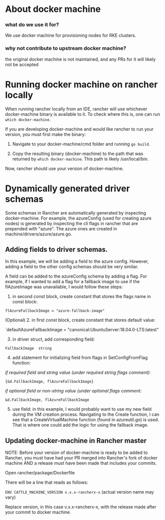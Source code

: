 # About docker machine

### what do we use it for?

We use docker machine for provisioning nodes for RKE clusters.

### why not contribute to upstream docker machine?

the original docker machine is not maintained, and any PRs for it will likely not be accepted

# Running docker machine on rancher locally

When running rancher locally from an IDE, rancher will use whichever docker-machine binary is available to it.
To check where this is, one can run `which docker-machine`.

If you are developing docker-machine and would like rancher to run your version, you must first make the binary:

1. Navigate to your docker-machine/cmd folder and running `go build`.

2. Copy the resulting binary (docker-machine) to the path that was returned by `which docker-machine`. This path is likely /usr/local/bin.

Now, rancher should use your version of docker-machine.

# Dynamically generated driver schemas

Some schemas in Rancher are automatically generated by inspecting docker-machine. For example, the azureConfig (used for creating azure nodes) is generated by inspecting the cli flags in rancher that are prepended with "azure". The azure ones are created in machine/drivers/azure/azure.go.

## Adding fields to driver schemas.

In this example, we will be adding a field to the azure config. However, adding a field to the other config schemas should be very similar.

A field can be added to the azureConfig schema by adding a flag. For example, if I wanted to add a flag for a fallback image to use if the flAzureImage was unavailable, I would follow these steps:
1. in second const block, create constant that stores the flags name in const block:

`flAzureFallbackImage = "azure-fallback-image"`

(Optional) 2. in first const block, create constant that stores default value:

`defaultAzureFallbackImage = "canonical:UbuntuServer:18.04.0-LTS:latest"

3. in driver struct, add corresponding field:

`FallbackImage  string`

4. add statement for initializing field from flags in SetConfigFromFlag function:

_if required field and string value (under required string flags comment):_

`{&d.FallbackImage, flAzureFallbackImage}`

_if optional field or non-string value (under optional flags comment:_

`&d.FallbackImage, flAzureFallbackImage`

5. use field:
in this example, I would probably want to use my new field during the VM creation process. Navigating to the Create function, I can see that a CreateVirtualMachine function (found in azureutil.go) is used. That is where one could add the logic for using the fallback image.


## Updating docker-machine in Rancher master

NOTE: Before your version of docker-machine is ready to be added to Rancher, you must have had your PR merged into Rancher's fork of docker machine AND a release must have been made that includes your commits.

Open rancher/package/Dockerfile

There will be a line that reads as follows:

`ENV CATTLE_MACHINE_VERSION v.x.x-rancherx-x` (actual version name may vary)

Replace version, in this case v.x.x-rancherx-x, with the release made after your commit to docker machine.